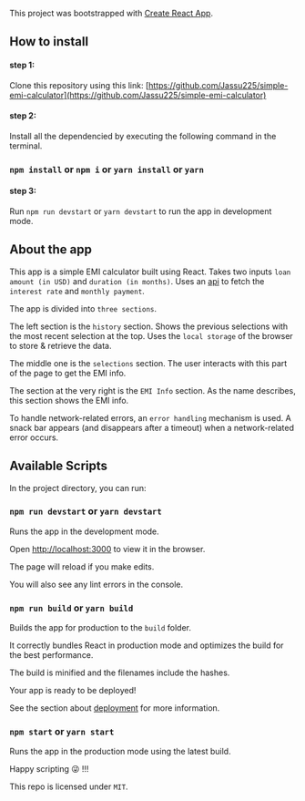 This project was bootstrapped with [Create React App](https://github.com/facebook/create-react-app).

## How to install

#### step 1: 

Clone this repository using this link: [https://github.com/Jassu225/simple-emi-calculator](https://github.com/Jassu225/simple-emi-calculator)

#### step 2:

Install all the dependencied by executing the following command in the terminal.

### `npm install` or `npm i` or `yarn install` or `yarn`

#### step 3:
Run `npm run devstart` or   `yarn devstart` to run the app in development mode.

## About the app

This app is a simple EMI calculator built using React. Takes two inputs `loan amount (in USD)` and `duration (in months)`. Uses an [api](https://ftl-frontend-test.herokuapp.com/interest) to fetch the `interest rate` and `monthly payment`.

The app is divided into `three sections`. 

The left section is the `history` section. Shows the previous selections with the most recent selection at the top. Uses the `local storage` of the browser to store & retrieve the data.

The middle one is the `selections` section.  The user interacts with this part of the page to get the EMI info.

The section at the very right is the `EMI Info` section. As the name describes, this section shows the EMI info.

To handle network-related errors, an `error handling` mechanism is used. A snack bar appears (and disappears after a timeout) when a network-related error occurs. 

## Available Scripts

In the project directory, you can run:

### `npm run devstart` or `yarn devstart`

Runs the app in the development mode.<br>

Open [http://localhost:3000](http://localhost:3000) to view it in the browser.

The page will reload if you make edits.<br>

You will also see any lint errors in the console.

### `npm run build` or `yarn build`

Builds the app for production to the `build` folder.<br>

It correctly bundles React in production mode and optimizes the build for the best performance.

The build is minified and the filenames include the hashes.<br>

Your app is ready to be deployed!

See the section about [deployment](https://facebook.github.io/create-react-app/docs/deployment) for more information.

### `npm start` or `yarn start`

Runs the app in the production mode using the latest build.

Happy scripting :stuck_out_tongue_winking_eye: !!!

This repo is licensed under `MIT`.
